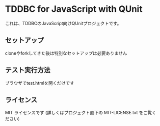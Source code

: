 TDDBC for JavaScript with QUnit
====================================

これは、TDDBCのJavaScript向けQUnitプロジェクトです。

## セットアップ
cloneやforkしてきた後は特別なセットアップは必要ありません

## テスト実行方法
ブラウザでtest.htmlを開くだけです

## ライセンス
MIT ライセンスです (詳しくはプロジェクト直下の MIT-LICENSE.txt をご覧ください)
